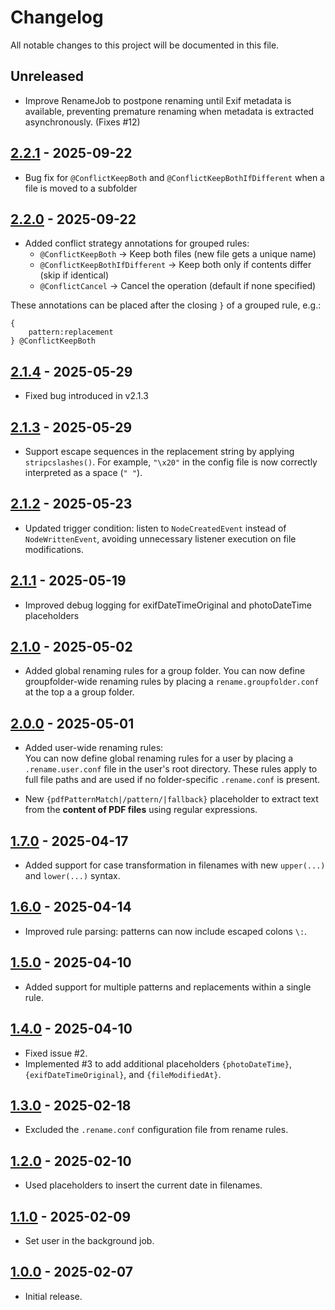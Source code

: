 # Changelog

All notable changes to this project will be documented in this file.

## Unreleased
- Improve RenameJob to postpone renaming until Exif metadata is available, preventing premature renaming when metadata is extracted asynchronously. (Fixes #12)

## [2.2.1] - 2025-09-22
- Bug fix for `@ConflictKeepBoth` and `@ConflictKeepBothIfDifferent` when a file is moved to a subfolder

## [2.2.0] - 2025-09-22
- Added conflict strategy annotations for grouped rules:
  - `@ConflictKeepBoth` → Keep both files (new file gets a unique name)
  - `@ConflictKeepBothIfDifferent` → Keep both only if contents differ (skip if identical)
  - `@ConflictCancel` → Cancel the operation (default if none specified)

These annotations can be placed after the closing `}` of a grouped rule, e.g.:
```
{
    pattern:replacement
} @ConflictKeepBoth
```

## [2.1.4] - 2025-05-29
- Fixed bug introduced in v2.1.3

## [2.1.3] - 2025-05-29
- Support escape sequences in the replacement string by applying `stripcslashes()`. For example, `"\x20"` in the config file is now correctly interpreted as a space (`" "`).

## [2.1.2] - 2025-05-23
- Updated trigger condition: listen to `NodeCreatedEvent` instead of `NodeWrittenEvent`, avoiding unnecessary listener execution on file modifications.

## [2.1.1] - 2025-05-19
- Improved debug logging for exifDateTimeOriginal and photoDateTime placeholders

## [2.1.0] - 2025-05-02
- Added global renaming rules for a group folder. You can now define groupfolder-wide renaming rules by placing a `rename.groupfolder.conf` at the top a a group folder.

## [2.0.0] - 2025-05-01
- Added user-wide renaming rules:   
You can now define global renaming rules for a user by placing a `.rename.user.conf` file in the user's root directory. These rules apply to full file paths and are used if no folder-specific `.rename.conf` is present.

- New `{pdfPatternMatch|/pattern/|fallback}` placeholder to extract text from the **content of PDF files** using regular expressions.

## [1.7.0] - 2025-04-17
- Added support for case transformation in filenames with new `upper(...)` and `lower(...)` syntax.

## [1.6.0] - 2025-04-14
- Improved rule parsing: patterns can now include escaped colons `\:`.

## [1.5.0] - 2025-04-10
- Added support for multiple patterns and replacements within a single rule.

## [1.4.0] - 2025-04-10
- Fixed issue #2.
- Implemented #3 to add additional placeholders `{photoDateTime}`, `{exifDateTimeOriginal}`, and `{fileModifiedAt}`.

## [1.3.0] - 2025-02-18
- Excluded the `.rename.conf` configuration file from rename rules.

## [1.2.0] - 2025-02-10
- Used placeholders to insert the current date in filenames.

## [1.1.0] - 2025-02-09
- Set user in the background job.

## [1.0.0] - 2025-02-07
- Initial release.

[2.2.1]: https://github.com/powerflo/files_autorename/releases/tag/v2.2.1
[2.2.0]: https://github.com/powerflo/files_autorename/releases/tag/v2.2.0
[2.1.4]: https://github.com/powerflo/files_autorename/releases/tag/v2.1.4
[2.1.3]: https://github.com/powerflo/files_autorename/releases/tag/v2.1.3
[2.1.2]: https://github.com/powerflo/files_autorename/releases/tag/v2.1.2
[2.1.1]: https://github.com/powerflo/files_autorename/releases/tag/v2.1.1
[2.1.0]: https://github.com/powerflo/files_autorename/releases/tag/v2.1.0
[2.0.0]: https://github.com/powerflo/files_autorename/releases/tag/v2.0.0
[1.7.0]: https://github.com/powerflo/files_autorename/releases/tag/v1.7.0
[1.6.0]: https://github.com/powerflo/files_autorename/releases/tag/v1.6.0
[1.5.0]: https://github.com/powerflo/files_autorename/releases/tag/v1.5.0
[1.4.0]: https://github.com/powerflo/files_autorename/releases/tag/v1.4.0
[1.3.0]: https://github.com/powerflo/files_autorename/releases/tag/v1.3.0
[1.2.0]: https://github.com/powerflo/files_autorename/releases/tag/v1.2.0
[1.1.0]: https://github.com/powerflo/files_autorename/releases/tag/v1.1.0
[1.0.0]: https://github.com/powerflo/files_autorename/releases/tag/v1.0.0